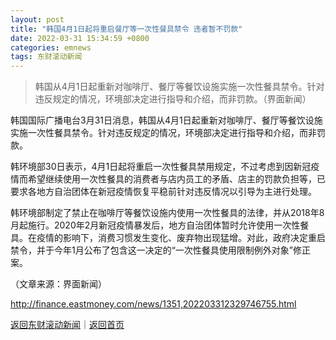 ```yaml
---
layout: post
title: "韩国4月1日起将重启餐厅等一次性餐具禁令 违者暂不罚款"
date: 2022-03-31 15:34:59 +0800
categories: emnews
tags: 东财滚动新闻
---
```

> 韩国从4月1日起重新对咖啡厅、餐厅等餐饮设施实施一次性餐具禁令。针对违反规定的情况，环境部决定进行指导和介绍，而非罚款。（界面新闻）

<p>韩国国际广播电台3月31日消息，韩国从4月1日起重新对咖啡厅、餐厅等餐饮设施实施一次性餐具禁令。针对违反规定的情况，环境部决定进行指导和介绍，而非罚款。</p>
 <p>韩环境部30日表示，4月1日起将重启一次性餐具禁用规定，不过考虑到因新冠疫情而希望继续使用一次性餐具的消费者与店内员工的矛盾、店主的罚款负担等，已要求各地方自治团体在新冠疫情恢复平稳前针对违反情况以引导为主进行处理。</p>
 <p>韩环境部制定了禁止在咖啡厅等餐饮设施内使用一次性餐具的法律，并从2018年8月起施行。2020年2月新冠疫情暴发后，地方自治团体暂时允许使用一次性餐具。在疫情的影响下，消费习惯发生变化、废弃物出现猛增。对此，政府决定重启禁令，并于今年1月公布了包含这一决定的“一次性餐具使用限制例外对象”修正案。</p><p class="em_media">（文章来源：界面新闻）</p>

<http://finance.eastmoney.com/news/1351,202203312329746755.html>

[返回东财滚动新闻](//finews.withounder.com/emnews/)｜[返回首页](//finews.withounder.com/)